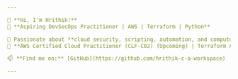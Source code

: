 ```yaml
---

👋 **Hi, I'm Hrithik!**  
🚀 **Aspiring DevSecOps Practitioner | AWS | Terraform | Python**  

🔹 Passionate about **cloud security, scripting, automation, and computers**.  
🔹 **AWS Certified Cloud Practitioner (CLF-C02) (Upcoming) | Terraform Associate (Upcoming)**  

📫 **Find me on:** [GitHub](https://github.com/hrithik-c-a-workspace) 

---
```


<!---
hrithik-c-a-workspace/hrithik-c-a-workspace is a ✨ special ✨ repository because its `README.md` (this file) appears on your GitHub profile.
You can click the Preview link to take a look at your changes.
--->
